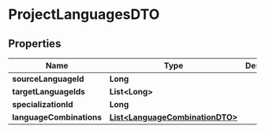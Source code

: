 # ProjectLanguagesDTO

## Properties
Name | Type | Description | Notes
------------ | ------------- | ------------- | -------------
**sourceLanguageId** | **Long** |  |  [optional]
**targetLanguageIds** | **List&lt;Long&gt;** |  |  [optional]
**specializationId** | **Long** |  |  [optional]
**languageCombinations** | [**List&lt;LanguageCombinationDTO&gt;**](LanguageCombinationDTO.md) |  |  [optional]
